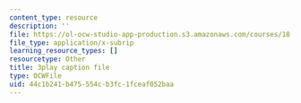 ```yaml
---
content_type: resource
description: ''
file: https://ol-ocw-studio-app-production.s3.amazonaws.com/courses/18-01sc-single-variable-calculus-fall-2010/44c1b241b475554cb3fc1fceaf052baa_QEBkT-Pgqos.vtt
file_type: application/x-subrip
learning_resource_types: []
resourcetype: Other
title: 3play caption file
type: OCWFile
uid: 44c1b241-b475-554c-b3fc-1fceaf052baa
---
```

